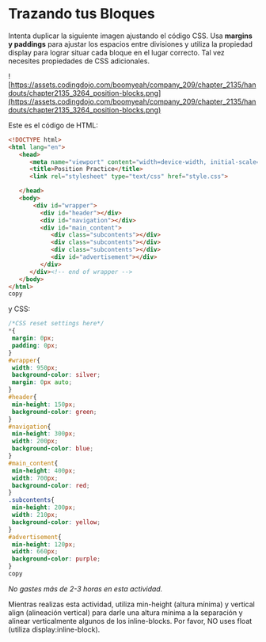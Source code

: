 # **Trazando tus Bloques**

Intenta duplicar la siguiente imagen ajustando el código CSS. Usa **margins y paddings** para ajustar los espacios entre divisiones y utiliza la propiedad display para lograr situar cada bloque en el lugar correcto. Tal vez necesites propiedades de CSS adicionales.

![https://assets.codingdojo.com/boomyeah/company_209/chapter_2135/handouts/chapter2135_3264_position-blocks.png](https://assets.codingdojo.com/boomyeah/company_209/chapter_2135/handouts/chapter2135_3264_position-blocks.png)

Este es el código de HTML:

```html
<!DOCTYPE html>
<html lang="en">
   <head>
      <meta name="viewport" content="width=device-width, initial-scale=1.0">
      <title>Position Practice</title>
      <link rel="stylesheet" type="text/css" href="style.css">

   </head>
   <body>
       <div id="wrapper">
         <div id="header"></div>
         <div id="navigation"></div>
         <div id="main_content">
            <div class="subcontents"></div>
            <div class="subcontents"></div>
            <div class="subcontents"></div>
            <div id="advertisement"></div>
         </div>
      </div><!-- end of wrapper -->
   </body>
</html>
copy
```

y CSS:

```css
/*CSS reset settings here*/
*{
 margin: 0px;
 padding: 0px;
}
#wrapper{
 width: 950px;
 background-color: silver;
 margin: 0px auto;
}
#header{
 min-height: 150px;
 background-color: green;
}
#navigation{
 min-height: 300px;
 width: 200px;
 background-color: blue;
}
#main_content{
 min-height: 400px;
 width: 700px;
 background-color: red;
}
.subcontents{
 min-height: 200px;
 width: 210px;
 background-color: yellow;
}
#advertisement{
 min-height: 120px;
 width: 660px;
 background-color: purple;
}
copy
```

*No gastes más de 2-3 horas en esta actividad.*

Mientras realizas esta actividad, utiliza min-height (altura mínima) y vertical align (alineación vertical) para darle una altura mínima a la separación y alinear verticalmente algunos de los inline-blocks. Por favor, NO uses float (utiliza display:inline-block).